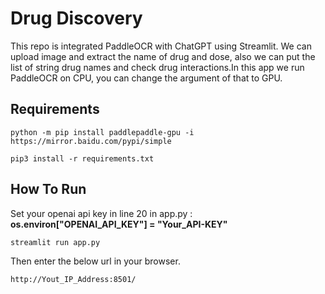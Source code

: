 # Drug Discovery
This repo is integrated PaddleOCR with ChatGPT using Streamlit. We can upload image and extract the name of drug and dose, also we can put the list of string drug names and check drug interactions.In this app we run PaddleOCR on CPU, you can change the argument of that to GPU.

## Requirements

```
python -m pip install paddlepaddle-gpu -i https://mirror.baidu.com/pypi/simple

pip3 install -r requirements.txt

```

## How To Run
Set your openai api key in line 20 in app.py :  **os.environ["OPENAI_API_KEY"] = "Your_API-KEY"**

```
streamlit run app.py
```

Then enter the below url in your browser.


```
http://Yout_IP_Address:8501/
```